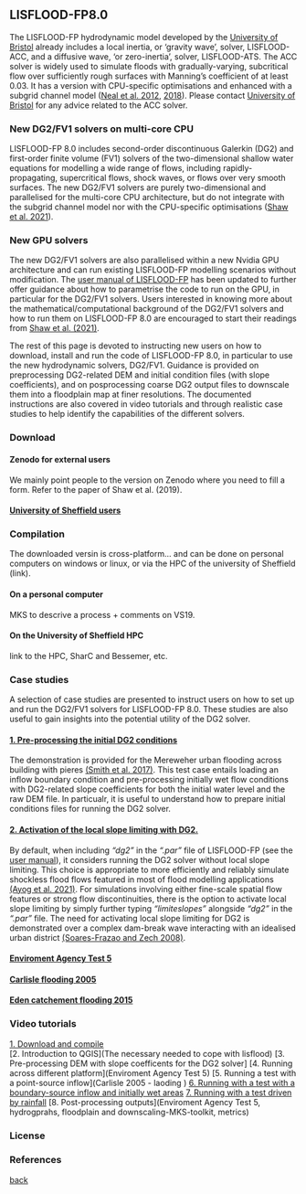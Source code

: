 
## LISFLOOD-FP8.0

The LISFLOOD-FP hydrodynamic model developed by the [University of Bristol](http://www.bristol.ac.uk/geography/research/hydrology/models/lisflood/) already includes a local inertia, or ‘gravity wave’, solver, LISFLOOD-ACC, and a diffusive wave, ‘or zero-inertia’, solver, LISFLOOD-ATS. The ACC solver is widely used to simulate floods with gradually-varying, subcritical flow over sufficiently rough surfaces with Manning’s coefficient of at least 0.03. It has a version with CPU-specific optimisations and enhanced with a subgrid channel model ([Neal et al. 2012](https://agupubs.onlinelibrary.wiley.com/doi/10.1029/2012WR012514), [2018](https://www.sciencedirect.com/science/article/pii/S1364815217307478)). Please contact [University of Bristol](http://www.bristol.ac.uk/geography/research/hydrology/models/lisflood/) for any advice related to the ACC solver.   

### New DG2/FV1 solvers on multi-core CPU 
LISFLOOD-FP 8.0 includes second-order discontinuous Galerkin (DG2) and first-order finite volume (FV1) solvers of the two-dimensional shallow water equations for modelling a wide range of flows, including rapidly-propagating, supercritical flows, shock waves, or flows over very smooth surfaces. The new DG2/FV1 solvers are purely two-dimensional and parallelised for the multi-core CPU architecture, but do not integrate with the subgrid channel model nor with the CPU-specific optimisations ([Shaw et al. 2021](https://gmd.copernicus.org/preprints/gmd-2020-340/)).

### New GPU solvers  
The new DG2/FV1 solvers are also parallelised within a new Nvidia GPU architecture and can run existing LISFLOOD-FP modelling scenarios without modification. The [user manual of LISFLOOD-FP](https://drive.google.com/file/d/1Yk5txMWWfSqPcPOqjQh30XLSp8Sypy1M/view?usp=sharing) has been updated to further offer guidance about how to parametrise the code to run on the GPU, in particular for the DG2/FV1 solvers. Users interested in knowing more about the mathematical/computational background of the DG2/FV1 solvers and how to run them on LISFLOOD-FP 8.0 are encouraged to start their readings from [Shaw et al. (2021)](https://gmd.copernicus.org/preprints/gmd-2020-340/). 

The rest of this page is devoted to instructing new users on how to download, install and run the code of LISFLOOD-FP 8.0, in particular to use the new hydrodynamic solvers, DG2/FV1. Guidance is provided on preprocessing DG2-related DEM and initial condition files (with slope coefficients), and on posprocessing coarse DG2 output files to downscale them into a floodplain map at finer resolutions. The documented instructions are also covered in video tutorials and through realistic case studies to help identify the capabilities of the different solvers. 


### Download  

#### Zenodo for external users 
We mainly point people to the version on Zenodo where you need to fill a form. Refer to the paper of Shaw et al. (2019). 

#### [University of Sheffield users](./UoS_HPC.md) 


### Compilation   
The downloaded versin is cross-platform... and can be done on personal computers on windows or linux, or via the HPC of the university of Sheffield (link).  

#### On a personal computer
MKS to descrive a process + comments on VS19.  

#### On the University of Sheffield HPC 
link to the HPC, SharC and Bessemer, etc. 


### Case studies 
A selection of case studies are presented to instruct users on how to set up and run the DG2/FV1 solvers for LISFLOOD-FP 8.0. These studies are also useful to gain insights into the potential utility of the DG2 solver. 

#### [1. Pre-processing the initial DG2 conditions](./Merewether.md)
The demonstration is provided for the Mereweher urban flooding across building with pieres [(Smith et al. 2017)](https://www.tandfonline.com/doi/abs/10.1080/15715124.2016.1193510). This test case entails loading an inflow boundary condition and pre-processing initially wet flow conditions with DG2-related slope coefficients for both the initial water level and the raw DEM file. In particualr, it is useful to understand how to prepare initial conditions files for running the DG2 solver.     

#### [ 2. Activation of the local slope limiting with DG2.](./25_Blocks.md) 
By default, when including *“dg2”* in the *“.par”* file of LISFLOOD-FP (see the [user manual](https://drive.google.com/file/d/1Yk5txMWWfSqPcPOqjQh30XLSp8Sypy1M/view?usp=sharing)), it considers running the DG2 solver without local slope limiting. This choice is appropriate to more efficiently and reliably simulate shockless flood flows featured in most of flood modelling applications [(Ayog et al. 2021)](https://www.sciencedirect.com/science/article/abs/pii/S0022169420313858). For simulations involving either fine-scale spatial flow features or strong flow discontinuities, there is the option to activate local slope limiting by simply further typing *“limiteslopes”* alongside *“dg2”* in the *“.par”* file. The need for activating local slope limiting for DG2 is demonstrated over a complex dam-break wave interacting with an idealised urban district [(Soares-Frazao and Zech 2008)](https://www.tandfonline.com/doi/abs/10.3826/jhr.2008.3164).

#### [Enviroment Agency Test 5](./EnvAcy5.md)  
#### [Carlisle flooding 2005](./Carlistle_flooding.md)
#### [Eden catchement flooding 2015](./Desmond_Eden2015.md)  


### Video tutorials  
[1. Download and compile](./VideoTutorials/Download_and_compile)   
[2. Introduction to QGIS](The necessary needed to cope with lisflood)
[3. Pre-processing DEM with slope coefficents for the DG2 solver]
[4. Running across different platform](Enviroment Agency Test 5)
[5. Running a test with a point-source inflow](Carlisle 2005 - laoding )
[6. Running with a test with a boundary-source inflow and initially wet areas](Merewether)
[7. Running with a test driven by rainfall](Eden)
[8. Post-processing outputs](Enviroment Agency Test 5, hydrogprahs, floodplain and downscaling-MKS-toolkit, metrics)


### License 


### References 




[back](./)

